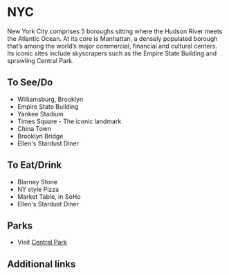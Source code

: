 # NYC

New York City comprises 5 boroughs sitting where the Hudson River meets the Atlantic Ocean. At its core is Manhattan, a densely populated borough that’s among the world’s major commercial, financial and cultural centers. Its iconic sites include skyscrapers such as the Empire State Building and sprawling Central Park.

## To See/Do

* Williamsburg, Brooklyn
* Empire State Building
* Yankee Stadium
* Times Square - The iconic landmark
* China Town
* Brooklyn Bridge
* Ellen's Stardust Diner

## To Eat/Drink

* Blarney Stone
* NY style Pizza
* Market Table, in SoHo
* Ellen's Stardust Diner

## Parks

* Visit [Central Park](http://www.centralparknyc.org/)

## Additional links
